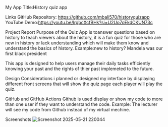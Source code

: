 My App Title:History quiz app 

Links 
GitHub Repository: https://github.com/mbali570/historyquizapp
YouTube Demo:https://youtu.be/lrgbcXcfBHk?si=U2Uo7oEkdCKUN73c

Project Report
Purpose of the Quiz App is toanswer questions based on history to teach viewers about the history, it is a fun quiz for those who are new in history or lack understanding which will make them know and understand the basics of history.
Example:new to history? Mandela was our first black president 

This app is designed to help users manage their daily tasks efficiently knowing your past and the rights of thier past implemeted to the future.

Design Considerations
i planned or designed my interface by displaying different front screens that will show the quiz page each player will play the quiz.

GitHub and GitHub Actions
Github is used display or show my code to more than one user if they want to understand the code.
Example: The lecturer will see my code from Github instead of my virtual mechine.

Screenshots
![Screenshot 2025-05-21 220044](https://github.com/user-attachments/assets/47dede15-3321-4e67-b39c-04f505724c87)

